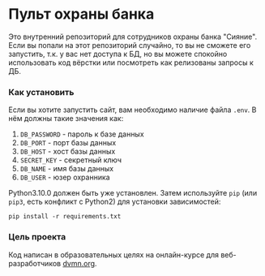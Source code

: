 # Пульт охраны банка
Это внутренний репозиторий для сотрудников охраны банка "Сияние". Если вы попали на этот репозиторий случайно, то вы не сможете его запустить, т.к. у вас нет доступа к БД, но вы можете спокойно использовать код вёрстки или посмотреть как релизованы запросы к ДБ.

### Как установить
Если вы хотите запустить сайт, вам необходимо наличие файла ```.env```.
В нём должны такие значения как:
1. ```DB_PASSWORD``` - пароль к базе данных
2. ```DB_PORT``` - порт базы данных
3. ```DB_HOST``` - хост базы данных
4. ```SECRET_KEY``` - секретный ключ
5. ```DB_NAME``` - имя базы данных
6. ```DB_USER``` - юзер охранника

Python3.10.0 должен быть уже установлен. 
Затем используйте `pip` (или `pip3`, есть конфликт с Python2) для установки зависимостей:
```
pip install -r requirements.txt
```

### Цель проекта

Код написан в образовательных целях на онлайн-курсе для веб-разработчиков [dvmn.org](https://dvmn.org/).
